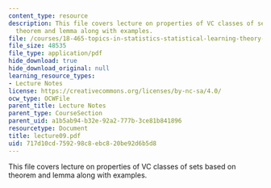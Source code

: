```yaml
---
content_type: resource
description: This file covers lecture on properties of VC classes of sets based on
  theorem and lemma along with examples.
file: /courses/18-465-topics-in-statistics-statistical-learning-theory-spring-2007/717d10cd759298c8ebc820be92d6b5d8_lecture09.pdf
file_size: 48535
file_type: application/pdf
hide_download: true
hide_download_original: null
learning_resource_types:
- Lecture Notes
license: https://creativecommons.org/licenses/by-nc-sa/4.0/
ocw_type: OCWFile
parent_title: Lecture Notes
parent_type: CourseSection
parent_uid: a1b5ab94-b32e-92a2-777b-3ce81b841896
resourcetype: Document
title: lecture09.pdf
uid: 717d10cd-7592-98c8-ebc8-20be92d6b5d8
---
```

This file covers lecture on properties of VC classes of sets based on theorem and lemma along with examples.